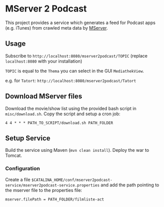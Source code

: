 # MServer 2 Podcast

This project provides a service which generates a feed for Podcast apps (e.g. iTunes) from crawled meta data by [MServer](https://github.com/mediathekview/MServer).

## Usage

Subscribe to `http://localhost:8080/mserver2podcast/TOPIC` (replace `localhost:8080` with your installation)

`TOPIC` is equal to the `Thema` you can select in the GUI `MediathekView`.

e.g. for `Tatort`: `http://localhost:8080/mserver2podcast/Tatort`

## Download MServer files

Download the movie/show list using the provided bash script in `misc/download.sh`. Copy the script and setup a cron job:

```
4 4 * * * PATH_TO_SCRIPT/download.sh PATH_FOLDER
```

## Setup Service

Build the service using Maven (`mvn clean install`). Deploy the war to Tomcat.

### Configuration

Create a file `$CATALINA_HOME/conf/mserver2podcast-service/mserver2podcast-service.properties` and add the path pointing to the mserver file to the properties file:

```
mserver.filePath = PATH_FOLDER/filmliste-act
```